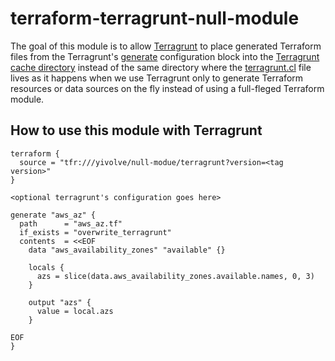 # terraform-terragrunt-null-module

The goal of this module is to allow [Terragrunt](https://terragrunt.gruntwork.io/) to place generated Terraform files from the Terragrunt's [generate](https://terragrunt.gruntwork.io/docs/reference/config-blocks-and-attributes/#generate) configuration block into the [Terragrunt cache directory](https://terragrunt.gruntwork.io/docs/features/caching/#clearing-the-terragrunt-cache) instead of the same directory where the [terragrunt.cl](https://terragrunt.gruntwork.io/docs/getting-started/configuration/#terragrunt-configuration-file) file lives as it happens when we use Terragrunt only to generate Terraform resources or data sources on the fly instead of using a full-fleged Terraform module.

## How to use this module with Terragrunt

```hcl
terraform {
  source = "tfr:///yivolve/null-modue/terragrunt?version=<tag version>"
}

<optional terragrunt's configuration goes here>

generate "aws_az" {
  path      = "aws_az.tf"
  if_exists = "overwrite_terragrunt"
  contents  = <<EOF
    data "aws_availability_zones" "available" {}

    locals {
      azs = slice(data.aws_availability_zones.available.names, 0, 3)
    }

    output "azs" {
      value = local.azs
    }

EOF
}

```
